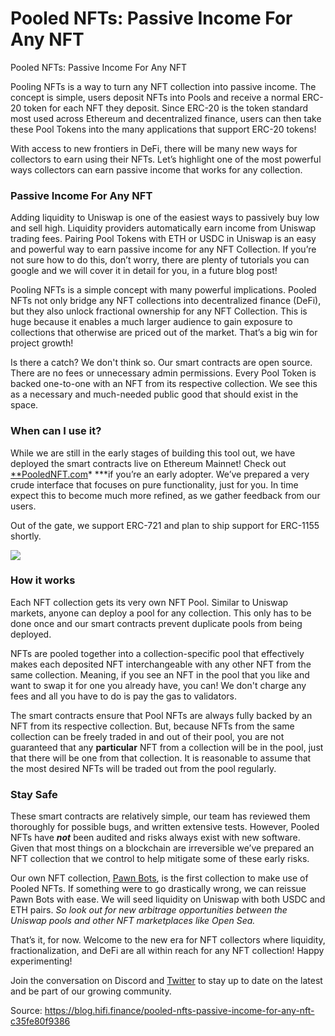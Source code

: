 
# Pooled NFTs: Passive Income For Any NFT

Pooled NFTs: Passive Income For Any NFT

Pooling NFTs is a way to turn any NFT collection into passive income. The concept is simple, users deposit NFTs into Pools and receive a normal ERC-20 token for each NFT they deposit. Since ERC-20 is the token standard most used across Ethereum and decentralized finance, users can then take these Pool Tokens into the many applications that support ERC-20 tokens!

With access to new frontiers in DeFi, there will be many new ways for collectors to earn using their NFTs. Let’s highlight one of the most powerful ways collectors can earn passive income that works for any collection.

### Passive Income For Any NFT

Adding liquidity to Uniswap is one of the easiest ways to passively buy low and sell high. Liquidity providers automatically earn income from Uniswap trading fees. Pairing Pool Tokens with ETH or USDC in Uniswap is an easy and powerful way to earn passive income for any NFT Collection. If you’re not sure how to do this, don’t worry, there are plenty of tutorials you can google and we will cover it in detail for you, in a future blog post!

Pooling NFTs is a simple concept with many powerful implications. Pooled NFTs not only bridge any NFT collections into decentralized finance (DeFi), but they also unlock fractional ownership for any NFT Collection. This is huge because it enables a much larger audience to gain exposure to collections that otherwise are priced out of the market. That’s a big win for project growth!

Is there a catch? We don't think so. Our smart contracts are open source. There are no fees or unnecessary admin permissions. Every Pool Token is backed one-to-one with an NFT from its respective collection. We see this as a necessary and much-needed public good that should exist in the space.

### When can I use it?

While we are still in the early stages of building this tool out, we have deployed the smart contracts live on Ethereum Mainnet! Check out [**PooledNFT.com](https://poolednft.com/#/welcome)* ***if you’re an early adopter. We’ve prepared a very crude interface that focuses on pure functionality, just for you. In time expect this to become much more refined, as we gather feedback from our users.

Out of the gate, we support ERC-721 and plan to ship support for ERC-1155 shortly.

![](../images/2023-02-10_pooled-nfts-passive-income-for-any-nft/1_qGSCuxax6i8vPhoBQILRPw.gif)

### How it works

Each NFT collection gets its very own NFT Pool. Similar to Uniswap markets, anyone can deploy a pool for any collection. This only has to be done once and our smart contracts prevent duplicate pools from being deployed.

NFTs are pooled together into a collection-specific pool that effectively makes each deposited NFT interchangeable with any other NFT from the same collection. Meaning, if you see an NFT in the pool that you like and want to swap it for one you already have, you can! We don't charge any fees and all you have to do is pay the gas to validators.

The smart contracts ensure that Pool NFTs are always fully backed by an NFT from its respective collection. But, because NFTs from the same collection can be freely traded in and out of their pool, you are not guaranteed that any **particular** NFT from a collection will be in the pool, just that there will be one from that collection. It is reasonable to assume that the most desired NFTs will be traded out from the pool regularly.

### Stay Safe

These smart contracts are relatively simple, our team has reviewed them thoroughly for possible bugs, and written extensive tests. However, Pooled NFTs have ***not*** been audited and risks always exist with new software. Given that most things on a blockchain are irreversible we’ve prepared an NFT collection that we control to help mitigate some of these early risks.

Our own NFT collection, [Pawn Bots](https://opensea.io/collection/pawnbots), is the first collection to make use of Pooled NFTs. If something were to go drastically wrong, we can reissue Pawn Bots with ease. We will seed liquidity on Uniswap with both USDC and ETH pairs. *So look out for new arbitrage opportunities between the Uniswap pools and other NFT marketplaces like Open Sea.*

That’s it, for now. Welcome to the new era for NFT collectors where liquidity, fractionalization, and DeFi are all within reach for any NFT collection! Happy experimenting!

Join the conversation on Discord and [Twitter](https://twitter.com/hififinance) to stay up to date on the latest and be part of our growing community.


Source: https://blog.hifi.finance/pooled-nfts-passive-income-for-any-nft-c35fe80f9386

